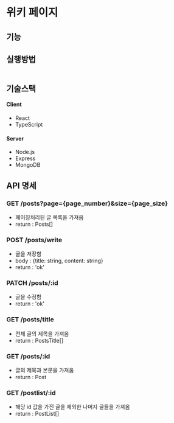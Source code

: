 # 위키 페이지

## 기능

## 실행방법
```
```
## 기술스택
#### Client
- React
- TypeScript
#### Server
- Node.js
- Express
- MongoDB
## API 명세
### GET /posts?page={page_number}&size={page_size}
- 페이징처리된 글 목록을 가져옴
- return : Posts[]
### POST /posts/write
- 글을 저장함
- body : {title: string, content: string}
- return : 'ok'
### PATCH /posts/:id
- 글을 수정함
- return : 'ok'
### GET /posts/title
- 전체 글의 제목을 가져옴 
- return : PostsTitle[]
### GET /posts/:id
- 글의 제목과 본문을 가져옴
- return : Post
### GET /postlist/:id
- 해당 id 값을 가진 글을 제외한 나머지 글들을 가져옴
- return : PostList[]
